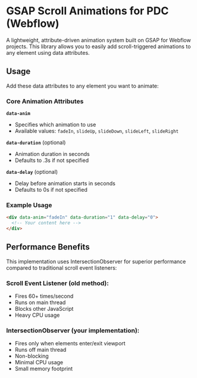 # GSAP Scroll Animations for PDC (Webflow)

A lightweight, attribute-driven animation system built on GSAP for Webflow projects. This library allows you to easily add scroll-triggered animations to any element using data attributes.

## Usage

Add these data attributes to any element you want to animate:

### Core Animation Attributes

**`data-anim`**

- Specifies which animation to use
- Available values: `fadeIn`, `slideUp`, `slideDown`, `slideLeft`, `slideRight`

**`data-duration`** (optional)

- Animation duration in seconds
- Defaults to .3s if not specified

**`data-delay`** (optional)

- Delay before animation starts in seconds
- Defaults to 0s if not specified

### Example Usage

```html
<div data-anim="fadeIn" data-duration="1" data-delay="0">
  <!-- Your content here -->
</div>
```

## Performance Benefits

This implementation uses IntersectionObserver for superior performance compared to traditional scroll event listeners:

### Scroll Event Listener (old method):

- Fires 60+ times/second
- Runs on main thread
- Blocks other JavaScript
- Heavy CPU usage

### IntersectionObserver (your implementation):

- Fires only when elements enter/exit viewport
- Runs off main thread
- Non-blocking
- Minimal CPU usage
- Small memory footprint
